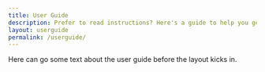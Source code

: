 ```yaml
---
title: User Guide
description: Prefer to read instructions? Here's a guide to help you get started.
layout: userguide
permalink: /userguide/
---
```


Here can go some text about the user guide before the layout kicks in. 